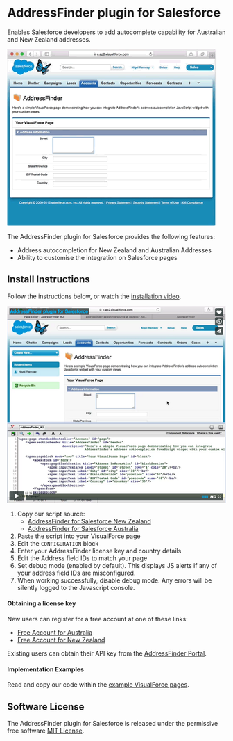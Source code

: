 # AddressFinder plugin for Salesforce

Enables Salesforce developers to add autocomplete capability for Australian and New Zealand addresses.

![Alt Text](assets/salesforce-au.gif)

The AddressFinder plugin for Salesforce provides the following features:
- Address autocompletion for New Zealand and Australian Addresses
- Ability to customise the integration on Salesforce pages

## Install Instructions

Follow the instructions below, or watch the [installation video](https://vimeo.com/166301327).

[![salesforce-bigcommerce plugin demo](assets/salesforce-installation-vimeo.png?raw=true)](https://vimeo.com/166301327)

1. Copy our script source:
	- [AddressFinder for Salesforce New Zealand](source/addressfinder_salesforce_nz.js)
	- [AddressFinder for Salesforce Australia](source/addressfinder_salesforce_au.js)
2. Paste the script into your VisualForce page
3. Edit the `CONFIGURATION` block
  1. Enter your AddressFinder license key and country details
  2. Edit the Address field IDs to match your page
  3. Set debug mode (enabled by default).  This displays JS alerts if any of your address field IDs are misconfigured.  
  4. When working successfully, disable debug mode. Any errors will be silently logged to the Javascript console.

#### Obtaining a license key

New users can register for a free account at one of these links:
- [Free Account for Australia](https://portal.addressfinder.io/signup/au/free?rc=sfgh)
- [Free Account for New Zealand](https://portal.addressfinder.io/signup/nz/free?rc=sfgh)

Existing users can obtain their API key from the [AddressFinder Portal](https://portal.addressfinder.io?rc=sfgh).

#### Implementation Examples

Read and copy our code within the [example VisualForce pages](examples).

## Software License

The AddressFinder plugin for Salesforce is released under the permissive free software [MIT License](LICENSE).
